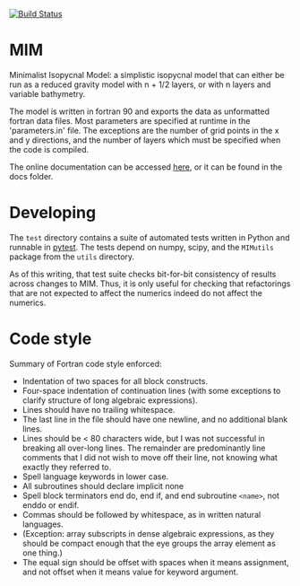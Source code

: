[![Build Status](https://travis-ci.org/edoddridge/MIM.svg?branch=master)](https://travis-ci.org/edoddridge/MIM)

# MIM
Minimalist Isopycnal Model: a simplistic isopycnal model that can either be run as a reduced gravity model with n + 1/2 layers, or with n layers and variable bathymetry.

The model is written in fortran 90 and exports the data as unformatted fortran data files. Most parameters are specified at runtime in the 'parameters.in' file. The exceptions are the number of grid points in the x and y directions, and the number of layers which must be specified when the code is compiled.

The online documentation can be accessed [here](https://edoddridge.github.io/MIM/), or it can be found in the docs folder.

# Developing

The `test` directory contains a suite of automated tests written in
Python and runnable in
[pytest](http://doc.pytest.org/en/latest/contents.html).  The tests
depend on numpy, scipy, and the `MIMutils` package from the `utils`
directory.

As of this writing, that test suite checks bit-for-bit consistency of
results across changes to MIM.  Thus, it is only useful for checking
that refactorings that are not expected to affect the numerics indeed
do not affect the numerics.

# Code style

Summary of Fortran code style enforced:

* Indentation of two spaces for all block constructs.
* Four-space indentation of continuation lines (with some exceptions to clarify structure of long algebraic expressions).
* Lines should have no trailing whitespace.
* The last line in the file should have one newline, and no additional blank lines.
* Lines should be < 80 characters wide, but I was not successful in breaking all over-long lines. The remainder are predominantly line comments that I did not wish to move off their line, not knowing what exactly they referred to.
* Spell language keywords in lower case.
* All subroutines should declare implicit none
* Spell block terminators end do, end if, and end subroutine `<name>`, not enddo or endif.
* Commas should be followed by whitespace, as in written natural languages. 
 * (Exception: array subscripts in dense algebraic expressions, as they should be compact enough that the eye groups the array element as one thing.)
* The equal sign should be offset with spaces when it means assignment, and not offset when it means value for keyword argument.
